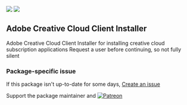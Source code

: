 [![](https://img.shields.io/chocolatey/v/adobe-creative-cloud?color=green&label=adobe-creative-cloud)](https://chocolatey.org/packages/adobe-creative-cloud) [![](https://img.shields.io/chocolatey/dt/adobe-creative-cloud)](https://chocolatey.org/packages/adobe-creative-cloud)

## Adobe Creative Cloud Client Installer
Adobe Creative Cloud Client Installer for installing creative cloud subscription applications
Request a user before continuing, so not fully silent

### Package-specific issue
If this package isn't up-to-date for some days, [Create an issue](https://github.com/tunisiano187/Chocolatey-packages/issues/new/choose)

Support the package maintainer and [![Patreon](https://cdn.jsdelivr.net/gh/tunisiano187/Chocolatey-packages@d15c4e19c709e7148588d4523ffc6dd3cd3c7e5e/icons/patreon.png)](https://www.patreon.com/bePatron?u=39585820)
